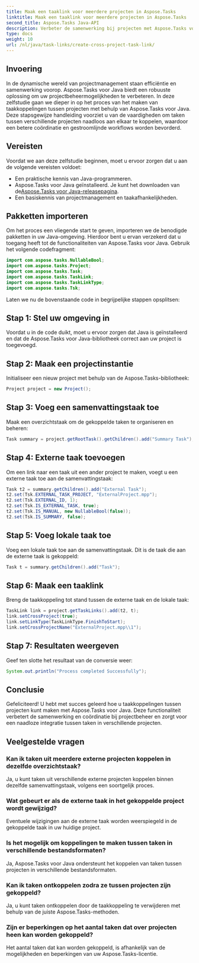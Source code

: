 ```yaml
---
title: Maak een taaklink voor meerdere projecten in Aspose.Tasks
linktitle: Maak een taaklink voor meerdere projecten in Aspose.Tasks
second_title: Aspose.Tasks Java-API
description: Verbeter de samenwerking bij projecten met Aspose.Tasks voor Java. Leer stap voor stap taakkoppelingen tussen projecten te maken. Verhoog nu de efficiëntie!
type: docs
weight: 10
url: /nl/java/task-links/create-cross-project-task-link/
---
```

## Invoering
In de dynamische wereld van projectmanagement staan efficiëntie en samenwerking voorop. Aspose.Tasks voor Java biedt een robuuste oplossing om uw projectbeheermogelijkheden te verbeteren. In deze zelfstudie gaan we dieper in op het proces van het maken van taakkoppelingen tussen projecten met behulp van Aspose.Tasks voor Java. Deze stapsgewijze handleiding voorziet u van de vaardigheden om taken tussen verschillende projecten naadloos aan elkaar te koppelen, waardoor een betere coördinatie en gestroomlijnde workflows worden bevorderd.
## Vereisten
Voordat we aan deze zelfstudie beginnen, moet u ervoor zorgen dat u aan de volgende vereisten voldoet:
- Een praktische kennis van Java-programmeren.
-  Aspose.Tasks voor Java geïnstalleerd. Je kunt het downloaden van de[Aspose.Tasks voor Java-releasepagina](https://releases.aspose.com/tasks/java/).
- Een basiskennis van projectmanagement en taakafhankelijkheden.
## Pakketten importeren
Om het proces een vliegende start te geven, importeren we de benodigde pakketten in uw Java-omgeving. Hierdoor bent u ervan verzekerd dat u toegang heeft tot de functionaliteiten van Aspose.Tasks voor Java. Gebruik het volgende codefragment:
```java
import com.aspose.tasks.NullableBool;
import com.aspose.tasks.Project;
import com.aspose.tasks.Task;
import com.aspose.tasks.TaskLink;
import com.aspose.tasks.TaskLinkType;
import com.aspose.tasks.Tsk;
```
Laten we nu de bovenstaande code in begrijpelijke stappen opsplitsen:
## Stap 1: Stel uw omgeving in
Voordat u in de code duikt, moet u ervoor zorgen dat Java is geïnstalleerd en dat de Aspose.Tasks voor Java-bibliotheek correct aan uw project is toegevoegd.
## Stap 2: Maak een projectinstantie
Initialiseer een nieuw project met behulp van de Aspose.Tasks-bibliotheek:
```java
Project project = new Project();
```
## Stap 3: Voeg een samenvattingstaak toe
Maak een overzichtstaak om de gekoppelde taken te organiseren en beheren:
```java
Task summary = project.getRootTask().getChildren().add("Summary Task");
```
## Stap 4: Externe taak toevoegen
Om een link naar een taak uit een ander project te maken, voegt u een externe taak toe aan de samenvattingstaak:
```java
Task t2 = summary.getChildren().add("External Task");
t2.set(Tsk.EXTERNAL_TASK_PROJECT, "ExternalProject.mpp");
t2.set(Tsk.EXTERNAL_ID, 1);
t2.set(Tsk.IS_EXTERNAL_TASK, true);
t2.set(Tsk.IS_MANUAL, new NullableBool(false));
t2.set(Tsk.IS_SUMMARY, false);
```
## Stap 5: Voeg lokale taak toe
Voeg een lokale taak toe aan de samenvattingstaak. Dit is de taak die aan de externe taak is gekoppeld:
```java
Task t = summary.getChildren().add("Task");
```
## Stap 6: Maak een taaklink
Breng de taakkoppeling tot stand tussen de externe taak en de lokale taak:
```java
TaskLink link = project.getTaskLinks().add(t2, t);
link.setCrossProject(true);
link.setLinkType(TaskLinkType.FinishToStart);
link.setCrossProjectName("ExternalProject.mpp\\1");
```
## Stap 7: Resultaten weergeven
Geef ten slotte het resultaat van de conversie weer:
```java
System.out.println("Process completed Successfully");
```
## Conclusie
Gefeliciteerd! U hebt met succes geleerd hoe u taakkoppelingen tussen projecten kunt maken met Aspose.Tasks voor Java. Deze functionaliteit verbetert de samenwerking en coördinatie bij projectbeheer en zorgt voor een naadloze integratie tussen taken in verschillende projecten.
## Veelgestelde vragen
### Kan ik taken uit meerdere externe projecten koppelen in dezelfde overzichtstaak?
Ja, u kunt taken uit verschillende externe projecten koppelen binnen dezelfde samenvattingstaak, volgens een soortgelijk proces.
### Wat gebeurt er als de externe taak in het gekoppelde project wordt gewijzigd?
Eventuele wijzigingen aan de externe taak worden weerspiegeld in de gekoppelde taak in uw huidige project.
### Is het mogelijk om koppelingen te maken tussen taken in verschillende bestandsformaten?
Ja, Aspose.Tasks voor Java ondersteunt het koppelen van taken tussen projecten in verschillende bestandsformaten.
### Kan ik taken ontkoppelen zodra ze tussen projecten zijn gekoppeld?
Ja, u kunt taken ontkoppelen door de taakkoppeling te verwijderen met behulp van de juiste Aspose.Tasks-methoden.
### Zijn er beperkingen op het aantal taken dat over projecten heen kan worden gekoppeld?
Het aantal taken dat kan worden gekoppeld, is afhankelijk van de mogelijkheden en beperkingen van uw Aspose.Tasks-licentie.